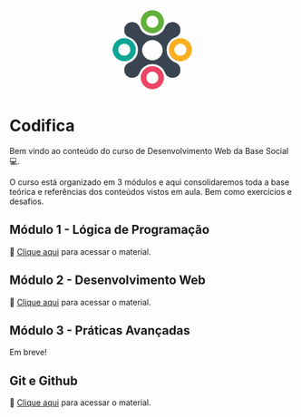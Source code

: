 <P align="center">
    <img src="assets/logo_base_social.jpg" width=150>
</p>

# Codifica

Bem vindo ao conteúdo do curso de Desenvolvimento Web da Base Social 💻.

O curso está organizado em 3 módulos e aqui consolidaremos toda a base teórica e referências dos conteúdos vistos em aula. Bem como exercícios e desafios.

## Módulo 1 - Lógica de Programação
📖 [Clique aqui](./0_logica_de_programacao/README.md) para acessar o material.

## Módulo 2 - Desenvolvimento Web
📖 [Clique aqui](./1_desenvolvimento_web/README.md) para acessar o material.

## Módulo 3 - Práticas Avançadas
Em breve!

## Git e Github
📖 [Clique aqui](./2_github/README.md) para acessar o material.

<!-- ## [🏆 Projeto Final 🏆](6_projeto_final/README.md)  --> 